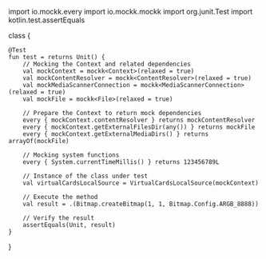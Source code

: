 import io.mockk.every
import io.mockk.mockk
import org.junit.Test
import kotlin.test.assertEquals

class {

    @Test
    fun test = returns Unit() {
        // Mocking the Context and related dependencies
        val mockContext = mockk<Context>(relaxed = true)
        val mockContentResolver = mockk<ContentResolver>(relaxed = true)
        val mockMediaScannerConnection = mockk<MediaScannerConnection>(relaxed = true)
        val mockFile = mockk<File>(relaxed = true)
        
        // Prepare the Context to return mock dependencies
        every { mockContext.contentResolver } returns mockContentResolver
        every { mockContext.getExternalFilesDir(any()) } returns mockFile
        every { mockContext.getExternalMediaDirs() } returns arrayOf(mockFile)

        // Mocking system functions
        every { System.currentTimeMillis() } returns 123456789L
        
        // Instance of the class under test
        val virtualCardsLocalSource = VirtualCardsLocalSource(mockContext)
        
        // Execute the method
        val result = .(Bitmap.createBitmap(1, 1, Bitmap.Config.ARGB_8888))
        
        // Verify the result
        assertEquals(Unit, result)
    }
}
